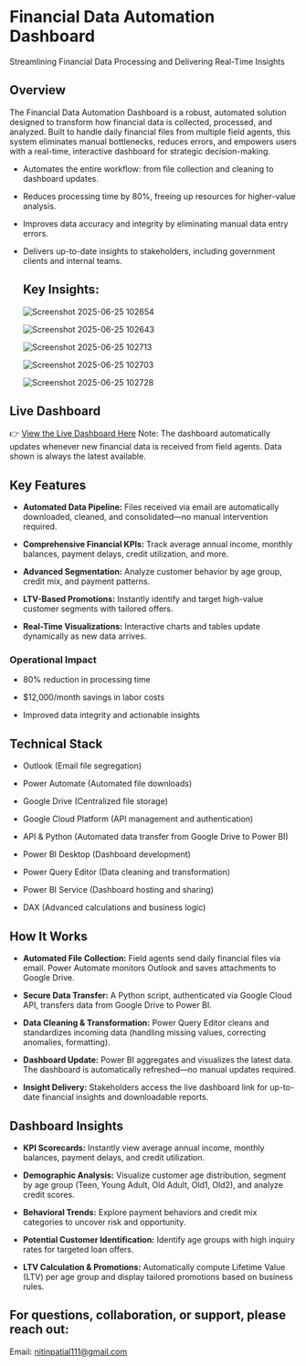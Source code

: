 # Financial Data Automation Dashboard

Streamlining Financial Data Processing and Delivering Real-Time Insights

## Overview

The Financial Data Automation Dashboard is a robust, automated solution designed to transform how financial data is collected, processed, and analyzed. Built to handle daily financial files from multiple field agents, this system eliminates manual bottlenecks, reduces errors, and empowers users with a real-time, interactive dashboard for strategic decision-making.

* Automates the entire workflow: from file collection and cleaning to dashboard updates.

* Reduces processing time by 80%, freeing up resources for higher-value analysis.

* Improves data accuracy and integrity by eliminating manual data entry errors.

* Delivers up-to-date insights to stakeholders, including government clients and internal teams.

  ## Key Insights:
  ![Screenshot 2025-06-25 102654](https://github.com/user-attachments/assets/46875923-d1f7-4c6c-a669-13876f7956eb)
  
  ![Screenshot 2025-06-25 102643](https://github.com/user-attachments/assets/1e768e33-457a-4c9c-8921-feb14b8ff43b)
  
  ![Screenshot 2025-06-25 102713](https://github.com/user-attachments/assets/5782e4cd-b6f7-44b8-b126-b17232e63aed)

  ![Screenshot 2025-06-25 102703](https://github.com/user-attachments/assets/3a315311-218f-48ed-aef6-16af8b555d19)

  ![Screenshot 2025-06-25 102728](https://github.com/user-attachments/assets/e2622231-e133-4f99-8fc8-92517e68dd59)




## Live Dashboard

👉 [View the Live Dashboard Here](https://app.powerbi.com/reportEmbed?reportId=875d06e5-8d30-4d0e-b4bb-254fb1efdbfa&autoAuth=true&ctid=850aa78d-94e1-4bc6-9cf3-8c11b530701c)
Note: The dashboard automatically updates whenever new financial data is received from field agents. Data shown is always the latest available.

## Key Features

* **Automated Data Pipeline:** Files received via email are automatically downloaded, cleaned, and consolidated—no manual intervention required.

* **Comprehensive Financial KPIs:** Track average annual income, monthly balances, payment delays, credit utilization, and more.

* **Advanced Segmentation:** Analyze customer behavior by age group, credit mix, and payment patterns.

* **LTV-Based Promotions:** Instantly identify and target high-value customer segments with tailored offers.

* **Real-Time Visualizations:** Interactive charts and tables update dynamically as new data arrives.

### Operational Impact

* 80% reduction in processing time

* $12,000/month savings in labor costs

* Improved data integrity and actionable insights

## Technical Stack

* Outlook (Email file segregation)

* Power Automate (Automated file downloads)

* Google Drive (Centralized file storage)

* Google Cloud Platform (API management and authentication)

* API & Python (Automated data transfer from Google Drive to Power BI)

* Power BI Desktop (Dashboard development)

* Power Query Editor (Data cleaning and transformation)

* Power BI Service (Dashboard hosting and sharing)

* DAX (Advanced calculations and business logic)

## How It Works

* **Automated File Collection:** Field agents send daily financial files via email. Power Automate monitors Outlook and saves attachments to Google Drive.

* **Secure Data Transfer:** A Python script, authenticated via Google Cloud API, transfers data from Google Drive to Power BI.

* **Data Cleaning & Transformation:** Power Query Editor cleans and standardizes incoming data (handling missing values, correcting anomalies, formatting).

* **Dashboard Update:** Power BI aggregates and visualizes the latest data. The dashboard is automatically refreshed—no manual updates required.

* **Insight Delivery:** Stakeholders access the live dashboard link for up-to-date financial insights and downloadable reports.

## Dashboard Insights

* **KPI Scorecards:** Instantly view average annual income, monthly balances, payment delays, and credit utilization.

* **Demographic Analysis:** Visualize customer age distribution, segment by age group (Teen, Young Adult, Old Adult, Old1, Old2), and analyze credit scores.

* **Behavioral Trends:** Explore payment behaviors and credit mix categories to uncover risk and opportunity.

* **Potential Customer Identification:** Identify age groups with high inquiry rates for targeted loan offers.

* **LTV Calculation & Promotions:** Automatically compute Lifetime Value (LTV) per age group and display tailored promotions based on business rules.

## For questions, collaboration, or support, please reach out:
Email: [nitinpatial111@gmail.com](mailto:nitinpatial111@gmail.com)
